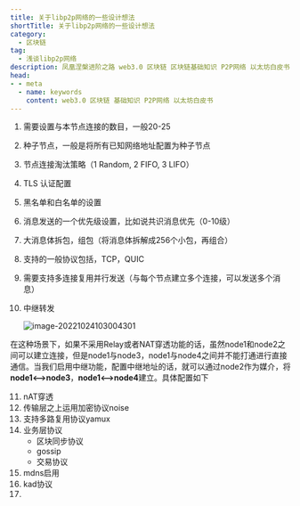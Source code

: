 ```yaml
---
title: 关于libp2p网络的一些设计想法
shortTitle: 关于libp2p网络的一些设计想法
category:
  - 区块链
tag:
  - 浅谈libp2p网络
description: 凤凰涅槃进阶之路 web3.0 区块链 区块链基础知识 P2P网络 以太坊白皮书
head:
- - meta
  - name: keywords
    content: web3.0 区块链 基础知识 P2P网络 以太坊白皮书
---
```


1. 需要设置与本节点连接的数目，一般20-25

2. 种子节点，一般是将所有已知网络地址配置为种子节点

3. 节点连接淘汰策略（1 Random, 2 FIFO, 3 LIFO）

4. TLS 认证配置

5. 黑名单和白名单的设置

6. 消息发送的一个优先级设置，比如说共识消息优先（0-10级）

7. 大消息体拆包，组包（将消息体拆解成256个小包，再组合）

8. 支持的一般协议包括，TCP，QUIC

9. 需要支持多连接复用并行发送（与每个节点建立多个连接，可以发送多个消息）

10. 中继转发

    ![image-20221024103004301](https://tva1.sinaimg.cn/large/008vxvgGgy1h7g67mdy8sj31cq0u0q55.jpg)

在这种场景下，如果不采用Relay或者NAT穿透功能的话，虽然node1和node2之间可以建立连接，但是node1与node3，node1与node4之间并不能打通进行直接通信。当我们启用中继功能，配置中继地址的话，就可以通过node2作为媒介，将**node1<—>node3**，**node1<—>node4**建立。具体配置如下

11. nAT穿透
12. 传输层之上运用加密协议noise
13. 支持多路复用协议yamux
14. 业务层协议
    - 区块同步协议
    - gossip
    - 交易协议
15. mdns启用
16. kad协议
17.
